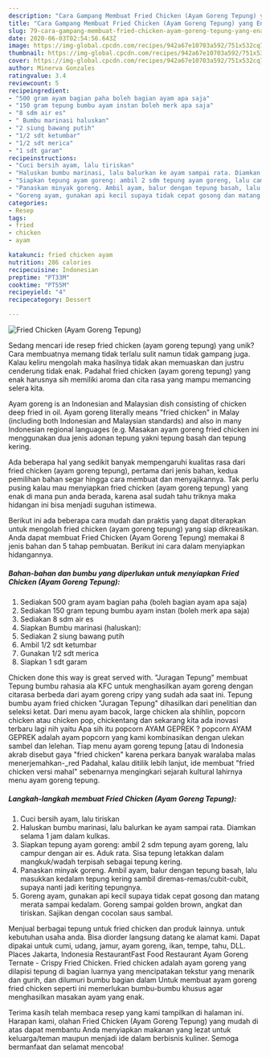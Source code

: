 ```yaml
---
description: "Cara Gampang Membuat Fried Chicken (Ayam Goreng Tepung) yang Enak Banget"
title: "Cara Gampang Membuat Fried Chicken (Ayam Goreng Tepung) yang Enak Banget"
slug: 79-cara-gampang-membuat-fried-chicken-ayam-goreng-tepung-yang-enak-banget
date: 2020-06-03T02:54:56.643Z
image: https://img-global.cpcdn.com/recipes/942a67e10703a592/751x532cq70/fried-chicken-ayam-goreng-tepung-foto-resep-utama.jpg
thumbnail: https://img-global.cpcdn.com/recipes/942a67e10703a592/751x532cq70/fried-chicken-ayam-goreng-tepung-foto-resep-utama.jpg
cover: https://img-global.cpcdn.com/recipes/942a67e10703a592/751x532cq70/fried-chicken-ayam-goreng-tepung-foto-resep-utama.jpg
author: Minerva Gonzales
ratingvalue: 3.4
reviewcount: 5
recipeingredient:
- "500 gram ayam bagian paha boleh bagian ayam apa saja"
- "150 gram tepung bumbu ayam instan boleh merk apa saja"
- "8 sdm air es"
- " Bumbu marinasi haluskan"
- "2 siung bawang putih"
- "1/2 sdt ketumbar"
- "1/2 sdt merica"
- "1 sdt garam"
recipeinstructions:
- "Cuci bersih ayam, lalu tiriskan"
- "Haluskan bumbu marinasi, lalu balurkan ke ayam sampai rata. Diamkan selama 1 jam dalam kulkas."
- "Siapkan tepung ayam goreng: ambil 2 sdm tepung ayam goreng, lalu campur dengan air es. Aduk rata. Sisa tepung letakkan dalam mangkuk/wadah terpisah sebagai tepung kering."
- "Panaskan minyak goreng. Ambil ayam, balur dengan tepung basah, lalu masukkan kedalam tepung kering sambil diremas-remas/cubit-cubit, supaya nanti jadi keriting tepungnya."
- "Goreng ayam, gunakan api kecil supaya tidak cepat gosong dan matang merata sampai kedalam. Goreng sampai golden brown, angkat dan tiriskan. Sajikan dengan cocolan saus sambal."
categories:
- Resep
tags:
- fried
- chicken
- ayam

katakunci: fried chicken ayam 
nutrition: 286 calories
recipecuisine: Indonesian
preptime: "PT33M"
cooktime: "PT55M"
recipeyield: "4"
recipecategory: Dessert

---
```



![Fried Chicken (Ayam Goreng Tepung)](https://img-global.cpcdn.com/recipes/942a67e10703a592/751x532cq70/fried-chicken-ayam-goreng-tepung-foto-resep-utama.jpg)

Sedang mencari ide resep fried chicken (ayam goreng tepung) yang unik? Cara membuatnya memang tidak terlalu sulit namun tidak gampang juga. Kalau keliru mengolah maka hasilnya tidak akan memuaskan dan justru cenderung tidak enak. Padahal fried chicken (ayam goreng tepung) yang enak harusnya sih memiliki aroma dan cita rasa yang mampu memancing selera kita.

Ayam goreng is an Indonesian and Malaysian dish consisting of chicken deep fried in oil. Ayam goreng literally means &#34;fried chicken&#34; in Malay (including both Indonesian and Malaysian standards) and also in many Indonesian regional languages (e.g. Masakan ayam goreng fried chicken ini menggunakan dua jenis adonan tepung yakni tepung basah dan tepung kering.

Ada beberapa hal yang sedikit banyak mempengaruhi kualitas rasa dari fried chicken (ayam goreng tepung), pertama dari jenis bahan, kedua pemilihan bahan segar hingga cara membuat dan menyajikannya. Tak perlu pusing kalau mau menyiapkan fried chicken (ayam goreng tepung) yang enak di mana pun anda berada, karena asal sudah tahu triknya maka hidangan ini bisa menjadi suguhan istimewa.


Berikut ini ada beberapa cara mudah dan praktis yang dapat diterapkan untuk mengolah fried chicken (ayam goreng tepung) yang siap dikreasikan. Anda dapat membuat Fried Chicken (Ayam Goreng Tepung) memakai 8 jenis bahan dan 5 tahap pembuatan. Berikut ini cara dalam menyiapkan hidangannya.

<!--inarticleads1-->

##### Bahan-bahan dan bumbu yang diperlukan untuk menyiapkan Fried Chicken (Ayam Goreng Tepung):

1. Sediakan 500 gram ayam bagian paha (boleh bagian ayam apa saja)
1. Sediakan 150 gram tepung bumbu ayam instan (boleh merk apa saja)
1. Sediakan 8 sdm air es
1. Siapkan  Bumbu marinasi (haluskan):
1. Sediakan 2 siung bawang putih
1. Ambil 1/2 sdt ketumbar
1. Gunakan 1/2 sdt merica
1. Siapkan 1 sdt garam


Chicken done this way is great served with. &#34;Juragan Tepung&#34; membuat Tepung bumbu rahasia ala KFC untuk menghasilkan ayam goreng dengan citarasa berbeda dari ayam goreng cripy yang sudah ada saat ini. Tepung bumbu ayam fried chicken &#34;Juragan Tepung&#34; dihasilkan dari penelitian dan seleksi ketat. Dari menu ayam bacok, large chicken ala shihlin, popcorn chicken atau chicken pop, chickentang dan sekarang kita ada inovasi terbaru lagi nih yaitu Apa sih itu popcorn AYAM GEPREK ? popcorn AYAM GEPREK adalah ayam popcorn yang kami kombinasikan dengan ulekan sambel dan lelehan. Tiap menu ayam goreng tepung [atau di Indonesia akrab disebut gaya &#34;fried chicken&#34; karena perkara banyak waralaba malas menerjemahkan-_red Padahal, kalau ditilik lebih lanjut, ide membuat &#34;fried chicken versi mahal&#34; sebenarnya mengingkari sejarah kultural lahirnya menu ayam goreng tepung. 

<!--inarticleads2-->

##### Langkah-langkah membuat Fried Chicken (Ayam Goreng Tepung):

1. Cuci bersih ayam, lalu tiriskan
1. Haluskan bumbu marinasi, lalu balurkan ke ayam sampai rata. Diamkan selama 1 jam dalam kulkas.
1. Siapkan tepung ayam goreng: ambil 2 sdm tepung ayam goreng, lalu campur dengan air es. Aduk rata. Sisa tepung letakkan dalam mangkuk/wadah terpisah sebagai tepung kering.
1. Panaskan minyak goreng. Ambil ayam, balur dengan tepung basah, lalu masukkan kedalam tepung kering sambil diremas-remas/cubit-cubit, supaya nanti jadi keriting tepungnya.
1. Goreng ayam, gunakan api kecil supaya tidak cepat gosong dan matang merata sampai kedalam. Goreng sampai golden brown, angkat dan tiriskan. Sajikan dengan cocolan saus sambal.


Menjual berbagai tepung untuk fried chicken dan produk lainnya. untuk kebutuhan usaha anda. Bisa diorder langsung datang ke alamat kami. Dapat dipakai untuk cumi, udang, jamur, ayam goreng, ikan, tempe, tahu, DLL. Places Jakarta, Indonesia RestaurantFast Food Restaurant Ayam Goreng Ternate - Crispy Fried Chicken. Fried chicken adalah ayam goreng yang dilapisi tepung di bagian luarnya yang mencipatakan tekstur yang menarik dan gurih, dan dilumuri bumbu bagian dalam Untuk membuat ayam goreng fried chicken seperti ini memerlukan bumbu-bumbu khusus agar menghasilkan masakan ayam yang enak. 

Terima kasih telah membaca resep yang kami tampilkan di halaman ini. Harapan kami, olahan Fried Chicken (Ayam Goreng Tepung) yang mudah di atas dapat membantu Anda menyiapkan makanan yang lezat untuk keluarga/teman maupun menjadi ide dalam berbisnis kuliner. Semoga bermanfaat dan selamat mencoba!
